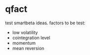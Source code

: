 # qfact

test smartbeta ideas. factors to be test:

- low volatility
- cointegration level
- momentum
- mean reversion
